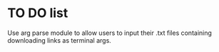 # TO DO list

Use arg parse module to allow users to input their .txt files containing downloading links as terminal args.
